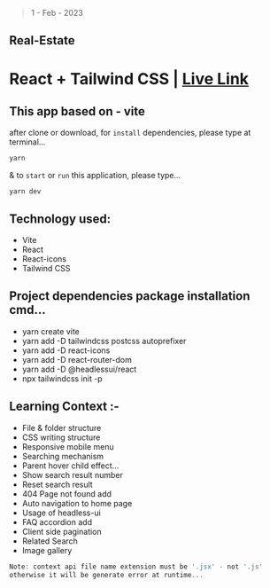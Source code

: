 > 1 - Feb - 2023

## Real-Estate

# React + Tailwind CSS | [Live Link](https://realestate-lp.netlify.app)

## This app based on - vite 

after clone or download, for `install` dependencies, please type at terminal...
```js
yarn
```

& to `start` or `run` this application, please type...
```
yarn dev
```

## Technology used:
* Vite
* React
* React-icons
* Tailwind CSS


## Project dependencies package installation cmd...
* yarn create vite
* yarn add -D tailwindcss postcss autoprefixer
* yarn add -D react-icons
* yarn add -D react-router-dom
* yarn add -D @headlessui/react
* npx tailwindcss init -p


## Learning Context :-
* File & folder structure
* CSS writing structure
* Responsive mobile menu
* Searching mechanism
* Parent hover child effect...
* Show search result number
* Reset search result
* 404 Page not found add
* Auto navigation to home page
* Usage of headless-ui
* FAQ accordion add
* Client side pagination
* Related Search
* Image gallery


```js
Note: context api file name extension must be '.jsx' - not '.js' 
otherwise it will be generate error at runtime...
```